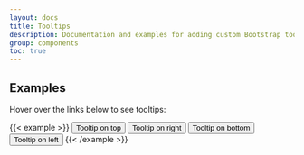 ```yaml
---
layout: docs
title: Tooltips
description: Documentation and examples for adding custom Bootstrap tooltips with CSS and JavaScript using CSS3 for animations and data-bs-attributes for local title storage.
group: components
toc: true
---
```


## Examples
Hover over the links below to see tooltips:

{{< example >}}
<button type="button" class="btn btn-primary" data-bs-toggle="tooltip" data-bs-placement="top" title="Tooltip on top">
  Tooltip on top
</button>
<button type="button" class="btn btn-primary" data-bs-toggle="tooltip" data-bs-placement="right" title="Tooltip on right">
  Tooltip on right
</button>
<button type="button" class="btn btn-primary" data-bs-toggle="tooltip" data-bs-placement="bottom" title="Tooltip on bottom">
  Tooltip on bottom
</button>
<button type="button" class="btn btn-primary" data-bs-toggle="tooltip" data-bs-placement="left" title="Tooltip on left">
  Tooltip on left
</button>
{{< /example >}}